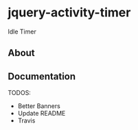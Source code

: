 jquery-activity-timer
=================

Idle Timer

## About

## Documentation

TODOS:

* Better Banners
* Update README
* Travis
